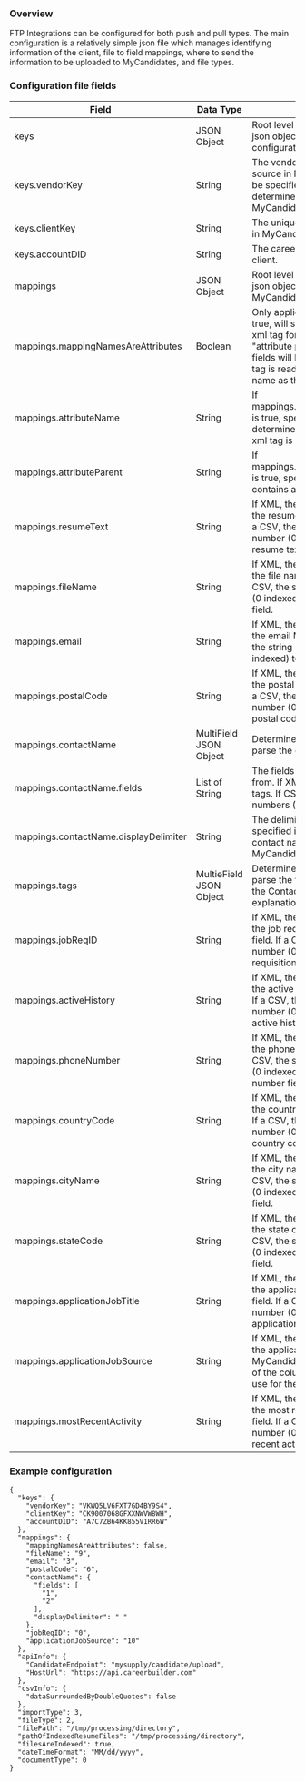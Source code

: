 ### Overview 

FTP Integrations can be configured for both push and pull types. The main configuration is a relatively simple json file which 
manages identifying information of the client, file to field mappings, where to send the information to be uploaded to MyCandidates,
and file types. 

### Configuration file fields

| Field | Data Type | Description |
| --- | --- | --- |
| keys | JSON Object | Root level json field which contains a json object specifying the keys for the configuration |
| keys.vendorKey | String | The vendorkey identifying the data source in MyCandidates. This should be specified by the CDS team, as it will determine the source of the data in MyCandidates |
| keys.clientKey | String | The unique key assigned to the client in MyCandidates. |
| keys.accountDID | String | The careerbuilder account id for the client. |
| mappings | JSON Object | Root level json field which contains a json object specifying file field to MyCandidates field mappings |
| mappings.mappingNamesAreAttributes | Boolean | Only applicable to XML file types. If true, will search in the attributes of an xml tag for the mapped values (the "attribute parent" and "attribute name" fields will be used to determine which tag is read). If false, will use the tag name as the mapping. |
| mappings.attributeName | String | If mappings.mappingNamesAreAttributes is true, specifies which attribute determines the field the content of the xml tag is mapped to. |
| mappings.attributeParent | String | If mappings.mappingNamesAreAttributes is true, specifies which xml tag name contains all field mapping attributes. |
| mappings.resumeText | String | If XML, the attribute or tag to use for the resume text MyCandidates field. If a CSV, the string of the column number (0 indexed) to use for the resume text field. |
| mappings.fileName | String | If XML, the attribute or tag to use for the file name MyCandidates field. If a CSV, the string of the column number (0 indexed) to use for the file name field. |
| mappings.email | String |  If XML, the attribute or tag to use for the email MyCandidates field. If a CSV, the string of the column number (0 indexed) to use for the email field. |
| mappings.postalCode | String |  If XML, the attribute or tag to use for the postal code MyCandidates field. If a CSV, the string of the column number (0 indexed) to use for the postal code field. |
| mappings.contactName | MultiField JSON Object | Determines how the integration should parse the contact name from the file. |
| mappings.contactName.fields | List of String | The fields to parse the contact name from. If XML, the list of attributes or tags. If CSV, the string list of column numbers (0 indexed). |
| mappings.contactName.displayDelimiter | String | The delimiter which will join the fields specified in the above box when the contact name is parsed for ingestion to MyCandidates. |
| mappings.tags | MultieField JSON Object | Determines how the integration should parse the tags field from the file. See the ContactName field for further explanation of the Multifield structure. |
| mappings.jobReqID | String | If XML, the attribute or tag to use for the job requisition id MyCandidates field. If a CSV, the string of the column number (0 indexed) to use for the job requisition id field. |
| mappings.activeHistory | String | If XML, the attribute or tag to use for the active history MyCandidates field. If a CSV, the string of the column number (0 indexed) to use for the active history field. |
| mappings.phoneNumber | String | If XML, the attribute or tag to use for the phone MyCandidates field. If a CSV, the string of the column number (0 indexed) to use for the phone number field. |
| mappings.countryCode | String | If XML, the attribute or tag to use for the country code MyCandidates field. If a CSV, the string of the column number (0 indexed) to use for the country code field. |
| mappings.cityName | String | If XML, the attribute or tag to use for the city name MyCandidates field. If a CSV, the string of the column number (0 indexed) to use for the city name field. |
| mappings.stateCode | String | If XML, the attribute or tag to use for the state code MyCandidates field. If a CSV, the string of the column number (0 indexed) to use for the state code field. |
| mappings.applicationJobTitle | String | If XML, the attribute or tag to use for the application job title MyCandidates field. If a CSV, the string of the column number (0 indexed) to use for the application job title field. |
| mappings.applicationJobSource | String | If XML, the attribute or tag to use for the application job source MyCandidates field. If a CSV, the string of the column number (0 indexed) to use for the application job source field. |
| mappings.mostRecentActivity | String | If XML, the attribute or tag to use for the most recent activity MyCandidates field. If a CSV, the string of the column number (0 indexed) to use for the most recent activity field. |








### Example configuration

```
{
  "keys": {
    "vendorKey": "VKWQ5LV6FXT7GD4BY9S4",
    "clientKey": "CK9007068GFXXNWVW8WH",
    "accountDID": "A7C7ZB64KK855V1RR6W"
  },
  "mappings": {
    "mappingNamesAreAttributes": false,
    "fileName": "9",
    "email": "3",
    "postalCode": "6",
    "contactName": {
      "fields": [
        "1",
        "2"
      ],
      "displayDelimiter": " "
    },
    "jobReqID": "0",
    "applicationJobSource": "10"
  },
  "apiInfo": {
    "CandidateEndpoint": "mysupply/candidate/upload",
    "HostUrl": "https://api.careerbuilder.com"
  },
  "csvInfo": {
    "dataSurroundedByDoubleQuotes": false
  },
  "importType": 3,
  "fileType": 2,
  "filePath": "/tmp/processing/directory",
  "pathOfIndexedResumeFiles": "/tmp/processing/directory",
  "filesAreIndexed": true,
  "dateTimeFormat": "MM/dd/yyyy",
  "documentType": 0
}
```
